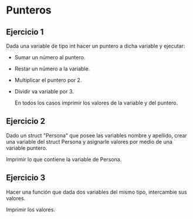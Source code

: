 # Punteros

## Ejercicio 1

Dada una variable de tipo int hacer un puntero a dicha variable y ejecutar:
- Sumar un número al puntero.
- Restar un número a la variable.
- Multiplicar el puntero por 2.
- Dividir va variable por 3.

    En todos los casos imprimir los valores de la variable y del puntero.

## Ejercicio 2

Dado un struct "Persona" que posee las variables nombre y apellido, crear una variable del struct Persona y asignarle valores por medio de una variable puntero.

Imprimir lo que contiene la variable de Persona.

## Ejercicio 3

Hacer una función que dada dos variables del mismo tipo, intercambie sus valores.

Imprimir los valores.
